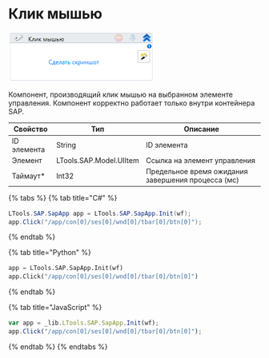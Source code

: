 # Клик мышью

![](<../../../.gitbook/assets/image (327).png>)

Компонент, производящий клик мышью на выбранном элементе управления. Компонент корректно работает только внутри контейнера SAP.

| Свойство    | Тип                     | Описание                                           |
| ----------- | ----------------------- | -------------------------------------------------- |
| ID элемента | String                  | ID элемента                                        |
| Элемент     | LTools.SAP.Model.UIItem | Ссылка на элемент управления                       |
| Таймаут\*   | Int32                   | Предельное время ожидания завершения процесса (мс) |

{% tabs %}
{% tab title="C#" %}
```csharp
LTools.SAP.SapApp app = LTools.SAP.SapApp.Init(wf);
app.Click("/app/con[0]/ses[0]/wnd[0]/tbar[0]/btn[0]");
```
{% endtab %}

{% tab title="Python" %}
```python
app = LTools.SAP.SapApp.Init(wf)
app.Click("/app/con[0]/ses[0]/wnd[0]/tbar[0]/btn[0]")
```
{% endtab %}

{% tab title="JavaScript" %}
```javascript
var app = _lib.LTools.SAP.SapApp.Init(wf);		
app.Click("/app/con[0]/ses[0]/wnd[0]/tbar[0]/btn[0]");
```
{% endtab %}
{% endtabs %}
